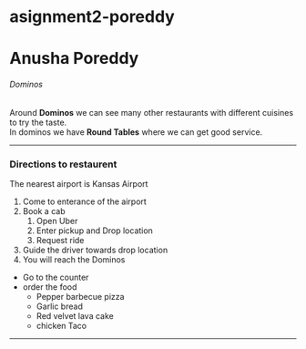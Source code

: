 # asignment2-poreddy
# Anusha Poreddy
###### Dominos
Around **Dominos** we can see many other restaurants with different cuisines to try the taste.<br>
In dominos we have **Round Tables** where we can get good service.

---
### Directions to restaurent

The nearest airport is Kansas Airport
1. Come to enterance of the airport
2. Book a cab
    1. Open Uber 
    2. Enter pickup and Drop location
    3. Request ride
3. Guide the driver towards drop location
4. You will reach the Dominos 

* Go to the counter
* order the food
    * Pepper barbecue pizza
    * Garlic bread
    * Red velvet lava cake
    * chicken Taco
---    

